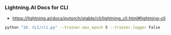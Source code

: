 ### Lightning.AI Docs for CLI
- https://lightning.ai/docs/pytorch/stable/cli/lightning_cli.html#lightning-cli

```sh
python "10. CLI/cli.py" --trainer.max_epoch 5 --trainer.logger False

```